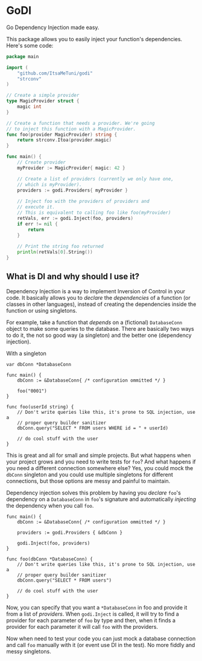 # GoDI

Go Dependency Injection made easy.

This package allows you to easily inject your function's dependencies.
Here's some code:

```go
package main

import (
    "github.com/ItsaMeTuni/godi"
    "strconv"
)

// Create a simple provider
type MagicProvider struct {
    magic int
}

// Create a function that needs a provider. We're going
// to inject this function with a MagicProvider.
func foo(provider MagicProvider) string {
    return strconv.Itoa(provider.magic)
}

func main() {
    // Create provider
    myProvider := MagicProvider{ magic: 42 }

    // Create a list of providers (currently we only have one,
    // which is myProvider).
    providers := godi.Providers{ myProvider }
    
    // Inject foo with the providers of providers and
    // execute it. 
    // This is equivalent to calling foo like foo(myProvider)    
    retVals, err := godi.Inject(foo, providers)
    if err != nil {
        return
    }
    
    // Print the string foo returned
    println(retVals[0].String())
}
```

## What is DI and why should I use it?

Dependency Injection is a way to implement Inversion of Control in your code. It basically
allows you to _declare_ the _dependencies_ of a function (or classes in other languages), instead
of creating the dependencies inside the function or using singletons.

For example, take a function that _depends_ on a (fictional) `DatabaseConn` object to make some queries to the 
database. There are basically two ways to do it, the not so good way (a singleton) and
the better one (dependency injection).

With a singleton
```
var dbConn *DatabaseConn

func main() {
    dbConn := &DatabaseConn{ /* configuration ommitted */ }
    
    foo("0001")
}

func foo(userId string) {
    // Don't write queries like this, it's prone to SQL injection, use a
    // proper query builder sanitizer
    dbConn.query("SELECT * FROM users WHERE id = " + userId)
    
    // do cool stuff with the user
}
```

This is great and all for small and simple projects. But what happens when your project grows and you need to
write tests for `foo`? And what happens if you need a different connection somewhere else? Yes, you could mock
the `dbConn` singleton and you could use multiple singletons for different connections, but those options
are messy and painful to maintain.

Dependency injection solves this problem by having you _declare_ `foo`'s dependency on a `DatabaseConn` in
`foo`'s signature and automatically _injecting_ the dependency when you call `foo`.

```
func main() {
    dbConn := &DatabaseConn{ /* configuration ommitted */ }
    
    providers := godi.Providers { &dbConn }
    
    godi.Inject(foo, providers)
}

func foo(dbConn *DatabaseConn) {
    // Don't write queries like this, it's prone to SQL injection, use a
    // proper query builder sanitizer
    dbConn.query("SELECT * FROM users")
    
    // do cool stuff with the user
}
```

Now, you can specify that you want a `*DatabaseConn` in foo and provide it from a list of _providers_. When
`godi.Inject` is called, it will try to find a provider for each parameter of `foo` by type and then, when it
finds a provider for each parameter it will call `foo` with the providers.

Now when need to test your code you can just mock a database connection and call `foo` manually with it (or
event use DI in the test). No more fiddly and messy singletons.